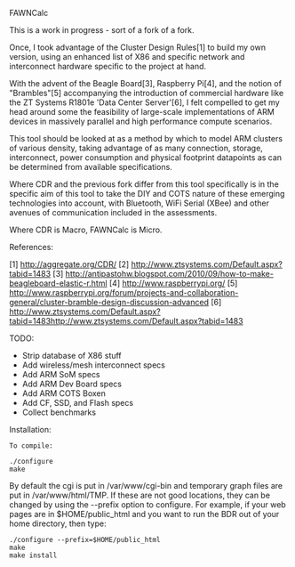 FAWNCalc

This is a work in progress - sort of a fork of a fork.

Once, I took advantage of the Cluster Design Rules[1] to build my own version, using an enhanced list of X86 and specific network and interconnect hardware specific to the project at hand.

With the advent of the Beagle Board[3], Raspberry Pi[4], and the notion of "Brambles"[5] accompanying the introduction of commercial hardware like the ZT Systems R1801e 'Data Center Server'[6], I felt compelled to get my head around some the feasibility of large-scale implementations of ARM devices in massively parallel and high performance compute scenarios.

This tool should be looked at as a method by which to model ARM clusters of various density, taking advantage of as many connection, storage, interconnect, power consumption and physical footprint datapoints as can be determined from available specifications.

Where CDR and the previous fork differ from this tool specifically is in the specific aim of this tool to take the DIY and COTS nature of these emerging technologies into account, with Bluetooth, WiFi Serial (XBee) and other avenues of communication included in the assessments.

Where CDR is Macro, FAWNCalc is Micro.


References:

 [1] http://aggregate.org/CDR/
 [2] http://www.ztsystems.com/Default.aspx?tabid=1483
 [3] http://antipastohw.blogspot.com/2010/09/how-to-make-beagleboard-elastic-r.html
 [4] http://www.raspberrypi.org/
 [5] http://www.raspberrypi.org/forum/projects-and-collaboration-general/cluster-bramble-design-discussion-advanced
 [6] http://www.ztsystems.com/Default.aspx?tabid=1483http://www.ztsystems.com/Default.aspx?tabid=1483

TODO:

* Strip database of X86 stuff
* Add wireless/mesh interconnect specs
* Add ARM SoM specs
* Add ARM Dev Board specs
* Add ARM COTS Boxen
* Add CF, SSD, and Flash specs
* Collect benchmarks


Installation:

	To compile:

	./configure
	make

By default the cgi is put in /var/www/cgi-bin and temporary graph
files are put in /var/www/html/TMP.  If these are not good locations,
they can be changed by using the --prefix option to configure.  For
example, if your web pages are in $HOME/public_html and you want to
run the BDR out of your home directory, then type:

	./configure --prefix=$HOME/public_html
	make
	make install
